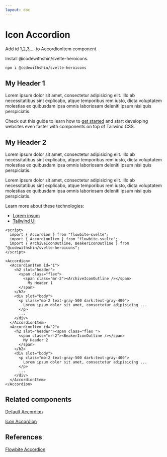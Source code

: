 ```yaml
---
layout: doc
---
```


<script>
  import { Accordion }from '$lib/index';
  import { AccordionItem }from '$lib/index';
  import { ArchiveIconOutline, BeakerIconOutline } from "@codewithshin/svelte-heroicons";
</script>

<h1 class="text-3xl w-full dark:text-white">Icon Accordion</h1>

<p class="dark:text-white w-full py-4">Add id 1,2,3,... to AccordionItem component.</p> 
<p class="dark:text-white w-full py-4">Install @codewithshin/svelte-heroicons.</p>

```sh
npm i @codewithshin/svelte-heroicons
```

<div
  class="rounded-xl bg-gradient-to-r bg-white dark:bg-gray-900 border border-gray-200 dark:border-gray-700 p-2 sm:p-6"
>
  <Accordion>
    <AccordionItem id="1">
      <h2 slot="header">
        <span class="flex"
          ><span class="mr-2"><ArchiveIconOutline /></span> My Header 1</span
        >
      </h2>
      <div slot="body">
        <p class="mb-2 text-gray-500 dark:text-gray-400">
          Lorem ipsum dolor sit amet, consectetur adipisicing elit. Illo ab
          necessitatibus sint explicabo, atque temporibus rem iusto, dicta
          voluptatem molestias ex quibusdam ipsa omnis laboriosam deleniti ipsum
          nisi quis perspiciatis.
        </p>
        <p class="text-gray-500 dark:text-gray-400">
          Check out this guide to learn how to <a
            href="/"
            target="_blank"
            class="text-blue-600 dark:text-blue-500 hover:underline"
            >get started</a
          > and start developing websites even faster with components on top of Tailwind
          CSS.
        </p>
      </div>
    </AccordionItem>
    <AccordionItem id="2">
      <h2 slot="header"><span class="flex "
          ><span class="mr-2"><BeakerIconOutline /></span> My Header 2</span
        ></h2>
      <div slot="body">
        <p class="mb-2 text-gray-500 dark:text-gray-400">
          Lorem ipsum dolor sit amet, consectetur adipisicing elit. Illo ab
          necessitatibus sint explicabo, atque temporibus rem iusto, dicta
          voluptatem molestias ex quibusdam ipsa omnis laboriosam deleniti ipsum
          nisi quis perspiciatis.
        </p>
        <p class="mb-2 text-gray-500 dark:text-gray-400">
          Lorem ipsum dolor sit amet, consectetur adipisicing elit. Illo ab
          necessitatibus sint explicabo, atque temporibus rem iusto, dicta
          voluptatem molestias ex quibusdam ipsa omnis laboriosam deleniti ipsum
          nisi quis perspiciatis.
        </p>
        <p class="mb-2 text-gray-500 dark:text-gray-400">
          Learn more about these technologies:
        </p>
        <ul class="list-disc pl-5 dark:text-gray-400 text-gray-500">
          <li>
            <a
              href="/"
              target="_blank"
              class="text-blue-600 dark:text-blue-500 hover:underline"
              >Lorem ipsum</a
            >
          </li>
          <li>
            <a
              href="https://tailwindui.com/"
              rel="nofollow"
              target="_blank"
              class="text-blue-600 dark:text-blue-500 hover:underline"
              >Tailwind UI</a
            >
          </li>
        </ul>
      </div>
    </AccordionItem>
  </Accordion>
</div>


```svelte
<script>
  import { Accordion } from "flowbite-svelte";
  import { AccordionItem } from "flowbite-svelte";
  import { ArchiveIconOutline, BeakerIconOutline } from "@codewithshin/svelte-heroicons";
</script>

<Accordion>
  <AccordionItem id="1">
    <h2 slot="header">
      <span class="flex">
        <span class="mr-2"><ArchiveIconOutline /></span> 
          My Header 1
      </span>
    </h2>
    <div slot="body">
      <p class="mb-2 text-gray-500 dark:text-gray-400">
        Lorem ipsum dolor sit amet, consectetur adipisicing ...
      </p>
      ...
    </div>
  </AccordionItem>
  <AccordionItem id="2">
    <h2 slot="header"><span class="flex ">
      <span class="mr-2"><BeakerIconOutline /></span> 
        My Header 2
      </span>
    </h2>
    <div slot="body">
      <p class="mb-2 text-gray-500 dark:text-gray-400">
        Lorem ipsum dolor sit amet, consectetur adipisicing ...
      </p>
      ...
    </div>
  </AccordionItem>
</Accordion>
```

<h2 class="text-2xl w-full dark:text-white py-8">Related components</h2>

<p class="dark:text-white text-lg w-full"><a href="https://flowbite-svelte.vercel.app/accordions/default" class="text-blue-600 hover:underline dark:text-blue-500">Default Accordion</a></p>

<p class="dark:text-white text-lg w-full"><a href="https://flowbite-svelte.vercel.app/accordions/icon-accordion" class="text-blue-600 hover:underline dark:text-blue-500">Icon Accordion</a></p>

<h2 class="text-2xl w-full dark:text-white py-8">References</h2>

<p class="dark:text-white text-lg"><a href="https://flowbite.com/docs/components/accordion/" target="_blank" class="text-blue-600 hover:underline dark:text-blue-500">Flowbite Accordion</a></p>
